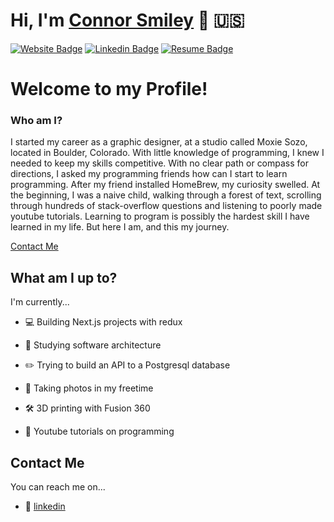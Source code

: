 # Hi, I'm [Connor Smiley](https://www.connorsmiley.com/) 🍣  🇺🇸

[![Website Badge](https://img.shields.io/badge/-ConnorSmiley.com-6441a5?style=flat&logo=google-chrome&logoColor=white&link=https://www.connorsmiley.com/)](https://www.connorsmiley.com/)
[![Linkedin Badge](https://img.shields.io/badge/-ConnorSmiley-6441a5?style=flat&logo=Linkedin&logoColor=white&link=https://www.linkedin.com/in/connor-smiley/)](https://www.linkedin.com/in/connor-smiley/)
[![Resume Badge](https://img.shields.io/badge/-resume.pdf-6441a5?style=flat&logo=pinboard&logoColor=white&link=https://.com/r.pdf)](https://.com/r.pdf)

# Welcome to my Profile!

### Who am I?

I started my career as a graphic designer, at a studio called Moxie Sozo, located in Boulder, Colorado. With little knowledge of programming, I knew I needed to keep my skills competitive. With no clear path or compass for directions, I asked my programming friends how can I start to learn programming. After my friend installed HomeBrew, my curiosity swelled. At the beginning, I was a naive child, walking through a forest of text, scrolling through hundreds of stack-overflow questions and listening to poorly made youtube tutorials. Learning to program is possibly the hardest skill I have learned in my life. But here I am, and this my journey.

[Contact Me](#contact-me)


## What am I up to?

I'm currently...

- 💻 Building Next.js projects with redux
 
- 📖 Studying software architecture
 
- ✏️ Trying to build an API to a Postgresql database 
 
- 📸 Taking photos in my freetime
 
- 🛠️ 3D printing with Fusion 360
 
- 🎥 Youtube tutorials on programming

## Contact Me

You can reach me on...

- 🔖 [linkedin](https://www.linkedin.com/in/connor-smiley/)
